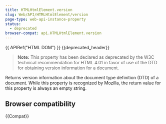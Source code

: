 ```yaml
---
title: HTMLHtmlElement.version
slug: Web/API/HTMLHtmlElement/version
page-type: web-api-instance-property
status:
  - deprecated
browser-compat: api.HTMLHtmlElement.version
---
```


{{ APIRef("HTML DOM") }} {{deprecated_header}}

> **Note:** This property has been declared as deprecated by the W3C technical recommendation for HTML 4.01 in favor of use of the DTD for obtaining version information for a document.

Returns version information about the document type definition (DTD) of a document. While this property is recognized by Mozilla, the return value for this property is always an empty string.

## Browser compatibility

{{Compat}}
